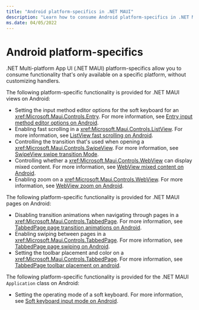 ```yaml
---
title: "Android platform-specifics in .NET MAUI"
description: "Learn how to consume Android platform-specifics in .NET MAUI apps."
ms.date: 04/05/2022
---
```


# Android platform-specifics

.NET Multi-platform App UI (.NET MAUI) platform-specifics allow you to consume functionality that's only available on a specific platform, without customizing handlers.

The following platform-specific functionality is provided for .NET MAUI views on Android:

- Setting the input method editor options for the soft keyboard for an <xref:Microsoft.Maui.Controls.Entry>. For more information, see [Entry input method editor options on Android](entry-ime-options.md).
- Enabling fast scrolling in a <xref:Microsoft.Maui.Controls.ListView>. For more information, see [ListView fast scrolling on Android](listview-fast-scrolling.md).
- Controlling the transition that's used when opening a <xref:Microsoft.Maui.Controls.SwipeView>. For more information, see [SwipeView swipe transition Mode](swipeview-swipetransitionmode.md).
- Controlling whether a <xref:Microsoft.Maui.Controls.WebView> can display mixed content. For more information, see [WebView mixed content on Android](webview-mixed-content.md).
- Enabling zoom on a <xref:Microsoft.Maui.Controls.WebView>. For more information, see [WebView zoom on Android](webview-zoom-controls.md).

The following platform-specific functionality is provided for .NET MAUI pages on Android:

- Disabling transition animations when navigating through pages in a <xref:Microsoft.Maui.Controls.TabbedPage>. For more information, see [TabbedPage page transition animations on Android](tabbedpage-transition-animations.md).
- Enabling swiping between pages in a <xref:Microsoft.Maui.Controls.TabbedPage>. For more information, see [TabbedPage page swiping on Android](tabbedpage-page-swiping.md).
- Setting the toolbar placement and color on a <xref:Microsoft.Maui.Controls.TabbedPage>. For more information, see [TabbedPage toolbar placement on android](tabbedpage-toolbar-placement.md).

The following platform-specific functionality is provided for the .NET MAUI `Application` class on Android:

- Setting the operating mode of a soft keyboard. For more information, see [Soft keyboard input mode on Android](soft-keyboard-input-mode.md).
